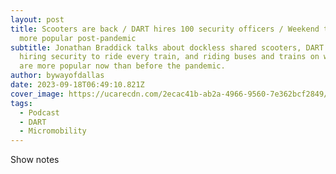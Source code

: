 ```yaml
---
layout: post
title: Scooters are back / DART hires 100 security officers / Weekend transit
  more popular post-pandemic
subtitle: Jonathan Braddick talks about dockless shared scooters, DART begins
  hiring security to ride every train, and riding buses and trains on weekends
  are more popular now than before the pandemic.
author: bywayofdallas
date: 2023-09-18T06:49:10.821Z
cover_image: https://ucarecdn.com/2ecac41b-ab2a-4966-9560-7e362bcf2849/
tags:
  - Podcast
  - DART
  - Micromobility
---
```

Show notes